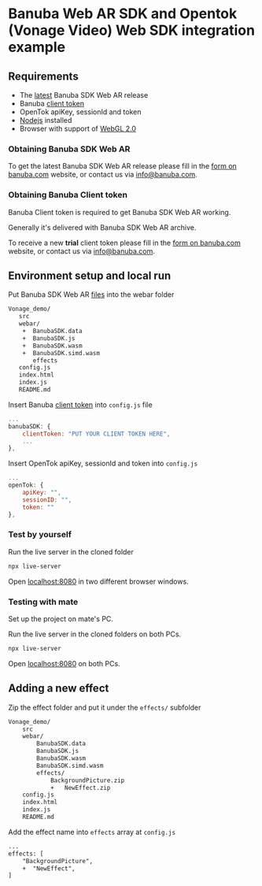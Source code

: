 # Banuba Web AR SDK and Opentok (Vonage Video) Web SDK integration example

## Requirements

- The [latest](#obtaining-banuba-sdk-web-ar) Banuba SDK Web AR release
- Banuba [client token](#obtaining-banuba-client-token)
- OpenTok apiKey, sessionId and token
- [Nodejs](https://nodejs.org/en/) installed
- Browser with support of [WebGL 2.0](https://caniuse.com/#feat=webgl2)

### Obtaining Banuba SDK Web AR

To get the latest Banuba SDK Web AR release please fill in the [form on banuba.com](https://www.banuba.com/face-filters-sdk) website, or contact us via [info@banuba.com](mailto:info@banuba.com).

### Obtaining Banuba Client token

Banuba Client token is required to get Banuba SDK Web AR working.

Generally it's delivered with Banuba SDK Web AR archive.

To receive a new **trial** client token please fill in the [form on banuba.com](https://www.banuba.com/face-filters-sdk) website, or contact us via [info@banuba.com](mailto:info@banuba.com).

## Environment setup and local run

Put Banuba SDK Web AR [files](#obtaining-banuba-sdk-web-ar) into the webar folder

```diff
Vonage_demo/
   src
   webar/
    +  BanubaSDK.data
    +  BanubaSDK.js
    +  BanubaSDK.wasm
    +  BanubaSDK.simd.wasm
       effects
   config.js    
   index.html
   index.js
   README.md
```

Insert Banuba [client token](#obtaining-banuba-client-token) into `config.js` file

```js
...
banubaSDK: {
    clientToken: "PUT YOUR CLIENT TOKEN HERE",
    ...
},
```

Insert OpenTok apiKey, sessionId and token into `config.js`

```js
...
openTok: {
    apiKey: "",
    sessionID: "",
    token: ""
},
```

### Test by yourself

Run the live server in the cloned folder
```sh
npx live-server
```

Open [localhost:8080](http://localhost:8080) in two different browser windows.

### Testing with mate

Set up the project on mate's PC.

Run the live server in the cloned folders on both PCs.
```sh
npx live-server
```

Open [localhost:8080](http://localhost:8080) on both PCs.

## Adding a new effect

Zip the effect folder and put it under the `effects/` subfolder
```diff
Vonage_demo/
    src
    webar/
        BanubaSDK.data
        BanubaSDK.js
        BanubaSDK.wasm
        BanubaSDK.simd.wasm
        effects/
            BackgroundPicture.zip
            +   NewEffect.zip
    config.js    
    index.html
    index.js
    README.md
```

Add the effect name into `effects` array at `config.js`

```diff
...
effects: [
    "BackgroundPicture",
    +  "NewEffect",
]
```
